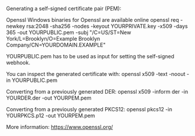 Generating a self-signed certificate pair (PEM):

Openssl
Windows binaries for Openssl are available online
openssl req -newkey rsa:2048 -sha256 -nodes -keyout YOURPRIVATE.key -x509 -days 365 -out YOURPUBLIC.pem -subj "/C=US/ST=New York/L=Brooklyn/O=Example Brooklyn Company/CN=YOURDOMAIN.EXAMPLE"

YOURPUBLIC.pem has to be used as input for setting the self-signed webhook.

You can inspect the generated certificate with:
openssl x509 -text -noout -in YOURPUBLIC.pem

Converting from a previously generated DER:
openssl x509 -inform der -in YOURDER.der -out YOURPEM.pem

Converting from a previously generated PKCS12:
openssl pkcs12 -in YOURPKCS.p12 -out YOURPEM.pem

More information: https://www.openssl.org/
